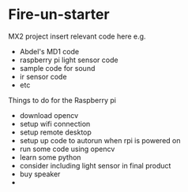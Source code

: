 # Fire-un-starter
MX2 project 
insert relevant code here e.g.
- Abdel's MD1 code 
- raspberry pi light sensor code
- sample code for sound
- ir sensor code
- etc

Things to do for the Raspberry pi
- download opencv
- setup wifi connection
- setup remote desktop
- setup up code to autorun when rpi is powered on
- run some code using opencv
- learn some python
- consider including light sensor in final product
- buy speaker
- 
